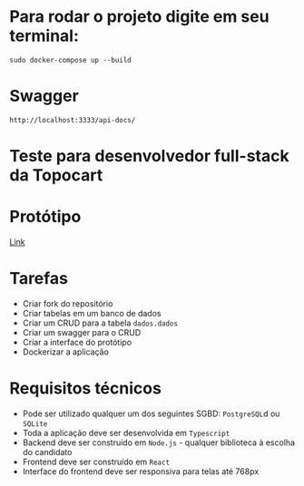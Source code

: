 # Para rodar o projeto digite em seu terminal:

```
sudo docker-compose up --build
```

# Swagger

```
http://localhost:3333/api-docs/
```

# Teste para desenvolvedor full-stack da Topocart

# Protótipo

[Link](https://www.figma.com/proto/Pae546E8G3LbazxilOcesE/Teste-para-PS?node-id=1%3A4&scaling=scale-down&page-id=0%3A1)

# Tarefas

- Criar fork do repositório
- Criar tabelas em um banco de dados
- Criar um CRUD para a tabela `dados.dados`
- Criar um swagger para o CRUD
- Criar a interface do protótipo
- Dockerizar a aplicação

# Requisitos técnicos

- Pode ser utilizado qualquer um dos seguintes SGBD: `PostgreSQL`d ou `SQLite`
- Toda a aplicação deve ser desenvolvida em `Typescript`
- Backend deve ser construído em `Node.js` - qualquer biblioteca à escolha do candidato
- Frontend deve ser construído em `React`
- Interface do frontend deve ser responsiva para telas até 768px
